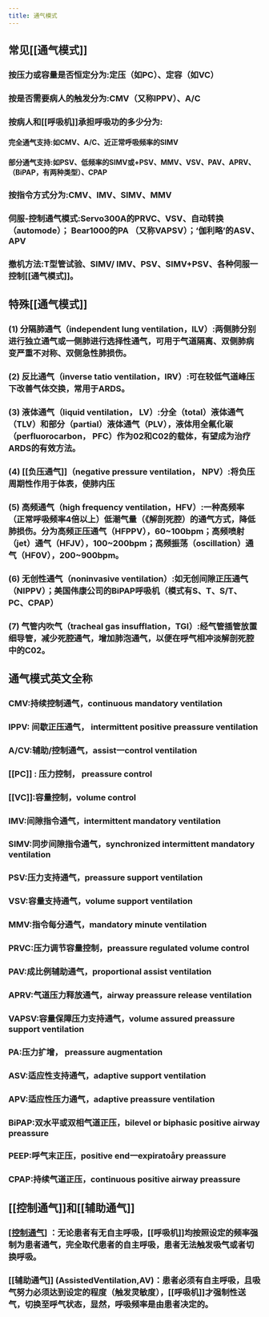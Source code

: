 ```yaml
---
title: 通气模式
---
```


## 常见[[通气模式]]
### 按压力或容量是否恒定分为:定压（如PC）、定容（如VC）
### 按是否需要病人的触发分为:CMV（又称IPPV）、A/C
### 按病人和[[呼吸机]]承担呼吸功的多少分为:
#### 完全通气支持:如CMV、A/C、近正常呼吸频率的SIMV
#### 部分通气支持:如PSV、低频率的SIMV或+PSV、MMV、VSV、PAV、APRV、（BiPAP，有两种类型）、CPAP
### 按指令方式分为:CMV、IMV、SIMV、MMV
### 伺服-控制通气模式:Servo300A的PRVC、VSV、自动转换（automode）； Bear1000的PA （又称VAPSV）；‘伽利略’的ASV、APV
### 撤机方法:T型管试验、SIMV/ IMV、PSV、SIMV+PSV、各种伺服一控制[[通气模式]]。
## 特殊[[通气模式]]
### (1) 分隔肺通气（independent lung ventilation，ILV）:两侧肺分别进行独立通气或一侧肺进行选择性通气，可用于气道隔离、双侧肺病变严重不对称、双侧急性肺损伤。
### (2) 反比通气（inverse tatio ventilation，IRV）:可在较低气道峰压下改善气体交换，常用于ARDS。
### (3) 液体通气（liquid ventilation， LV）:分全（total）液体通气（TLV）和部分（partial）液体通气（PLV），液体用全氟化碳（perfluorocarbon， PFC）作为02和C02的载体，有望成为治疗ARDS的有效方法。
### (4) [[负压通气]]（negative pressure ventilation， NPV）:将负压周期性作用于体表，使肺内压
### (5) 高频通气（high frequency ventilation，HFV）:一种高频率（正常呼吸频率4倍以上）低潮气量（《解剖死腔）的通气方式，降低肺损伤。分为高频正压通气（HFPPV），60~100bpm；高频喷射（jet）通气（HFJV），100~200bpm；高频振荡（oscillation）通气（HF0V），200~900bpm。
### (6) 无创性通气（noninvasive ventilation）:如无创间隙正压通气（NIPPV）；美国伟康公司的BiPAP呼吸机（模式有S、T、S/T、PC、CPAP）
### (7) 气管内吹气（tracheal gas insufflation，TGI）:经气管插管放置细导管，减少死腔通气，增加肺泡通气，以便在呼气相冲淡解剖死腔中的C02。
## 通气模式英文全称
### CMV:持续控制通气，continuous mandatory ventilation
### IPPV: 间歇正压通气， intermittent positive preassure ventilation
### A/CV:辅助/控制通气，assist一control ventilation
### [[PC]] : 压力控制， preassure control
### [[VC]]:容量控制，volume control
### IMV:间隙指令通气，intermittent mandatory ventilation
### SIMV:同步间隙指令通气，synchronized intermittent mandatory ventilation
### PSV:压力支持通气，preassure support ventilation
### VSV:容量支持通气，volume support ventilation
### MMV:指令每分通气，mandatory minute ventilation
### PRVC:压力调节容量控制，preassure regulated volume control
### PAV:成比例辅助通气，proportional assist ventilation
### APRV:气道压力释放通气，airway preassure release ventilation
### VAPSV:容量保障压力支持通气，volume assured preassure support ventilation
### PA:压力扩增，  preassure augmentation
### ASV:适应性支持通气，adaptive support ventilation
### APV:适应性压力通气，adaptive preassure ventilation
### BiPAP:双水平或双相气道正压，bilevel or biphasic positive airway preassure
### PEEP:呼气末正压，positive end一expiratoåry preassure
### CPAP:持续气道正压，continuous positive airway preassure
## [[控制通气]]和[[辅助通气]]
### [[控制通气]](ControlledVentilation,CV) ：无论患者有无自主呼吸，[[呼吸机]]均按照设定的频率强制为患者通气，完全取代患者的自主呼吸，患者无法触发吸气或者切换呼吸。
### [[辅助通气]] (AssistedVentilation,AV)：患者必须有自主呼吸，且吸气努力必须达到设定的程度（触发灵敏度），[[呼吸机]]才强制性送气，切换至呼气状态，显然，呼吸频率是由患者决定的。